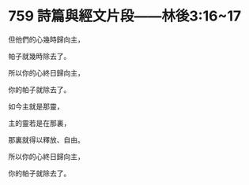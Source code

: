 # 759 詩篇與經文片段――林後3:16\~17

但他們的心幾時歸向主，

帕子就幾時除去了。

所以你的心終日歸向主，

你的帕子就除去了。

如今主就是那靈，

主的靈若是在那裏，

那裏就得以釋放、自由。

所以你的心終日歸向主，

你的帕子就除去了。

